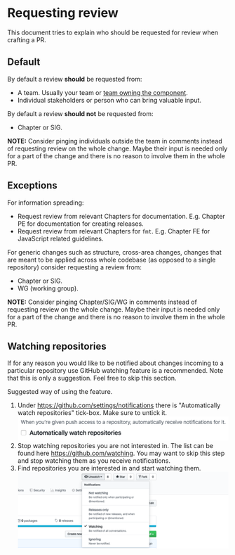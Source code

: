 # Requesting review

This document tries to explain who should be requested for review when crafting a PR.

## Default

By default a review **should** be requested from:

- A team. Usually your team or [team owning the component][ownership].
- Individual stakeholders or person who can bring valuable input.

By default a review **should not** be requested from:

- Chapter or SIG.

**NOTE:** Consider pinging individuals outside the team in comments instead of
requesting review on the whole change. Maybe their input is needed only for
a part of the change and there is no reason to involve them in the whole PR.

## Exceptions

For information spreading:

- Request review from relevant Chapters for documentation. E.g. Chapter PE for
  documentation for creating releases.
- Request review from relevant Chapters for `fmt`. E.g. Chapter FE for
  JavaScript related guidelines.

For generic changes such as structure, cross-area changes, changes that are
meant to be applied across whole codebase (as opposed to a single repository)
consider requesting a review from:

- Chapter or SIG.
- WG (working group).


**NOTE:** Consider pinging Chapter/SIG/WG in comments instead of requesting
review on the whole change. Maybe their input is needed only for a part of the
change and there is no reason to involve them in the whole PR.

## Watching repositories

If for any reason you would like to be notified about changes incoming to
a particular repository use GitHub watching feature is a recommended. Note that
this is only a suggestion. Feel free to skip this section.

Suggested way of using the feature.

1. Under https://github.com/settings/notifications there is "Automatically
   watch repositories" tick-box. Make sure to untick it.
  ![](requesting_review/automatically-watch-repositories.png)
2. Stop watching repositories you are not interested in. The list can be found
   here https://github.com/watching. You may want to skip this step and stop
   watching them as you receive notifications.
3. Find repositories you are interested in and start watching them.
   ![](requesting_review/watching.png)

[ownership]: https://github.com/giantswarm/giantswarm/blob/master/teams/team-ownership.md
